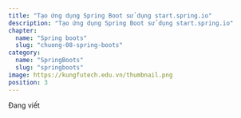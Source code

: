 ```yaml
---
title: "Tạo ứng dụng Spring Boot sử dụng start.spring.io"
description: "Tạo ứng dụng Spring Boot sử dụng start.spring.io"
chapter:
  name: "Spring boots"
  slug: "chuong-08-spring-boots"
category:
  name: "SpringBoots"
  slug: "springboots"
image: https://kungfutech.edu.vn/thumbnail.png
position: 3
---
```


Đang viết
